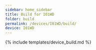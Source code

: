 ```yaml
---
sidebar: home_sidebar
title: Build for I01WD
folder: build
permalink: /devices/I01WD/build/
device: I01WD
---
```

{% include templates/device_build.md %}
